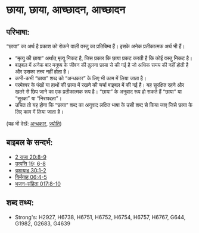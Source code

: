 # छाया, छाया, आच्छादन, आच्छादन #

## परिभाषा: ##

“छाया” का अर्थ है प्रकाश को रोकने वाली वस्तु का प्रतिबिम्ब हैं। इसके अनेक प्रतीकात्मक अर्थ भी हैं।

* “मृत्यु की छाया” अर्थात् मृत्यु निकट है, जिस प्रकार कि छाया प्रकट करती है कि कोई वस्तु निकट है।
* बाइबल में अनेक बार मनुष्य के जीवन की तुलना छाया से की गई है जो अधिक समय की नहीं होती है और उसका तत्त्व नहीं होता है।
* कभी-कभी “छाया” शब्द को “अन्धकार” के लिए भी काम में लिया जाता है।
* परमेश्वर के पंखों या हाथों की छाया में रखने की चर्चा बाइबल में की गई है। यह सुरक्षित रहने और खतरे से छिप जाने का एक प्रतीकात्मक रूप है। “छाया” के अनुवाद रूप हो सकते हैं “छाया” या “सुरक्षा” या “निरापदता”।
* उचित तो यह होगा कि “छाया” शब्द का अनुवाद लक्षित भाषा के उसी शब्द से किया जाए जिसे छाया के लिए काम में लिया जाता है।

(यह भी देखें: [अन्धकार](../other/darkness.md), [ज्योति](../other/light.md))

## बाइबल के सन्दर्भ: ##

* [2 राजा 20:8-9](rc://hi/tn/help/2ki/20/08)
* [उत्पत्ति 19: 6-8](rc://hi/tn/help/gen/19/06)
* [यशायाह 30:1-2](rc://hi/tn/help/isa/30/01)
* [यिर्मयाह 06:4-5](rc://hi/tn/help/jer/06/04)
* [भजन-संहिता 017:8-10](rc://hi/tn/help/psa/017/008)

## शब्द तथ्य: ##

* Strong's: H2927, H6738, H6751, H6752, H6754, H6757, H6767, G644, G1982, G2683, G4639
